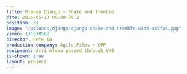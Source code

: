 ```yaml
---
title: Django Django — Shake and Tremble
date: 2015-05-13 00:00:00 Z
position: 33
image: "/uploads/django-django-shake-and-tremble-wide-a89fa4.jpg"
vimeo: 131570502
director: Pete GD
production-company: Agile Films + CPP
equipment: Arri Alexa passed through VHS
is-shown: true
layout: project
---
```


